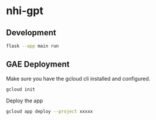 # nhi-gpt

## Development

```bash
flask --app main run
```

## GAE Deployment

Make sure you have the gcloud cli installed and configured.

```bash
gcloud init
```

Deploy the app

```bash
gcloud app deploy --project xxxxx
```
